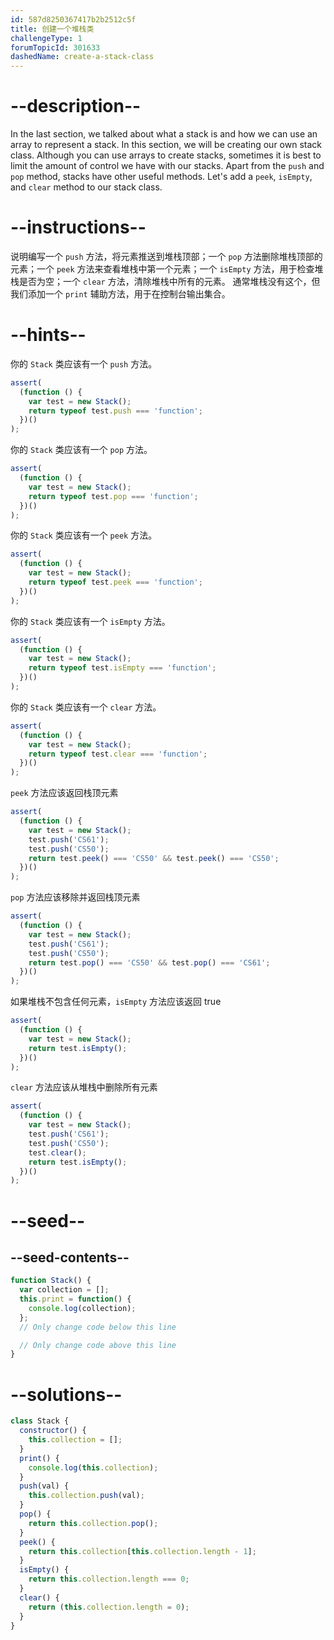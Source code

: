 ```yaml
---
id: 587d8250367417b2b2512c5f
title: 创建一个堆栈类
challengeType: 1
forumTopicId: 301633
dashedName: create-a-stack-class
---
```


# --description--

In the last section, we talked about what a stack is and how we can use an array to represent a stack. In this section, we will be creating our own stack class. Although you can use arrays to create stacks, sometimes it is best to limit the amount of control we have with our stacks. Apart from the `push` and `pop` method, stacks have other useful methods. Let's add a `peek`, `isEmpty`, and `clear` method to our stack class.

# --instructions--

说明编写一个 `push` 方法，将元素推送到堆栈顶部；一个 `pop` 方法删除堆栈顶部的元素；一个 `peek` 方法来查看堆栈中第一个元素；一个 `isEmpty` 方法，用于检查堆栈是否为空；一个 `clear` 方法，清除堆栈中所有的元素。 通常堆栈没有这个，但我们添加一个 `print` 辅助方法，用于在控制台输出集合。

# --hints--

你的 `Stack` 类应该有一个 `push` 方法。

```js
assert(
  (function () {
    var test = new Stack();
    return typeof test.push === 'function';
  })()
);
```

你的 `Stack` 类应该有一个 `pop` 方法。

```js
assert(
  (function () {
    var test = new Stack();
    return typeof test.pop === 'function';
  })()
);
```

你的 `Stack` 类应该有一个 `peek` 方法。

```js
assert(
  (function () {
    var test = new Stack();
    return typeof test.peek === 'function';
  })()
);
```

你的 `Stack` 类应该有一个 `isEmpty` 方法。

```js
assert(
  (function () {
    var test = new Stack();
    return typeof test.isEmpty === 'function';
  })()
);
```

你的 `Stack` 类应该有一个 `clear` 方法。

```js
assert(
  (function () {
    var test = new Stack();
    return typeof test.clear === 'function';
  })()
);
```

`peek` 方法应该返回栈顶元素

```js
assert(
  (function () {
    var test = new Stack();
    test.push('CS61');
    test.push('CS50');
    return test.peek() === 'CS50' && test.peek() === 'CS50';
  })()
);
```

`pop` 方法应该移除并返回栈顶元素

```js
assert(
  (function () {
    var test = new Stack();
    test.push('CS61');
    test.push('CS50');
    return test.pop() === 'CS50' && test.pop() === 'CS61';
  })()
);
```

如果堆栈不包含任何元素，`isEmpty` 方法应该返回 true

```js
assert(
  (function () {
    var test = new Stack();
    return test.isEmpty();
  })()
);
```

`clear` 方法应该从堆栈中删除所有元素

```js
assert(
  (function () {
    var test = new Stack();
    test.push('CS61');
    test.push('CS50');
    test.clear();
    return test.isEmpty();
  })()
);
```

# --seed--

## --seed-contents--

```js
function Stack() {
  var collection = [];
  this.print = function() {
    console.log(collection);
  };
  // Only change code below this line

  // Only change code above this line
}
```

# --solutions--

```js
class Stack {
  constructor() {
    this.collection = [];
  }
  print() {
    console.log(this.collection);
  }
  push(val) {
    this.collection.push(val);
  }
  pop() {
    return this.collection.pop();
  }
  peek() {
    return this.collection[this.collection.length - 1];
  }
  isEmpty() {
    return this.collection.length === 0;
  }
  clear() {
    return (this.collection.length = 0);
  }
}
```
